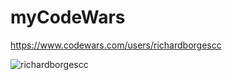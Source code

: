 # myCodeWars
https://www.codewars.com/users/richardborgescc


![richardborgescc](https://www.codewars.com/users/richardborgescc/badges/large)